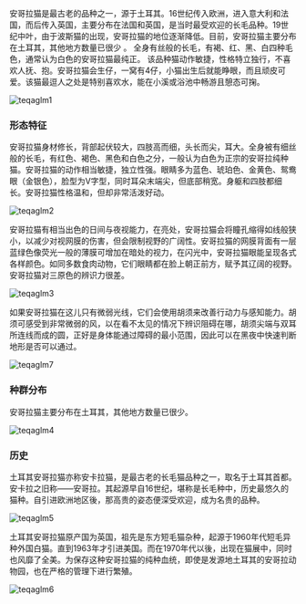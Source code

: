 安哥拉猫是最古老的品种之一，源于土耳其。16世纪传入欧洲，进入意大利和法国，而后传入英国，主要分布在法国和英国，是当时最受欢迎的长毛品种。19世纪中叶，由于波斯猫的出现，安哥拉猫的地位逐渐降低。目前，安哥拉猫主要分布在土耳其，其他地方数量已很少 。 全身有丝般的长毛，有褐、红、黑、白四种毛色，通常认为白色的安哥拉猫最纯正。 该品种猫动作敏捷，性格特立独行，不喜欢人抚、抱。安哥拉猫会生仔，一窝有4仔，小猫出生后就能睁眼，而且顽皮可爱。该猫最逗人之处是特别喜欢水，能在小溪或浴池中畅游且憩态可掬。

<img src="https://cdn.jsdelivr.net/gh/six3git/six3git.github.com/images/teqaglm1.jpg" alt="teqaglm1" style="zoom:100%;" />

### 形态特征

安哥拉猫身材修长，背部起伏较大，四肢高而细，头长而尖，耳大。全身被有细丝般的长毛，有红色、褐色、黑色和白色之分，一般认为白色为正宗的安哥拉纯种猫。安哥拉猫的动作相当敏捷，独立性强。眼睛多为蓝色、琥珀色、金黄色、鸳鸯眼（金银色），脸型为V字型，同时耳朵末端尖，但底部稍宽。身躯和四肢都细长。安哥拉猫性格温和，但却非常活泼好动。

<img src="https://cdn.jsdelivr.net/gh/six3git/six3git.github.com/images/teqaglm2.jpg" alt="teqaglm2" style="zoom:100%;" />

安哥拉猫有相当出色的日间与夜视能力，在亮处，安哥拉猫会将瞳孔缩得如线般狭小，以减少对视网膜的伤害，但会限制视野的广阔性。安哥拉猫的网膜背面有一层蓝绿色像荧光一般的薄膜可增加在暗处的视力，在闪光中，安哥拉猫眼能呈现各式各样颜色。如同多数食肉动物，它们眼睛都在脸上朝正前方，赋予其辽阔的视野。安哥拉猫对三原色的辨识力很差。

<img src="https://cdn.jsdelivr.net/gh/six3git/six3git.github.com/images/teqaglm3.jpg" alt="teqaglm3" style="zoom:100%;" />

如果安哥拉猫在这儿只有微弱光线，它们会使用胡须来改善行动力与感知能力。胡须可感受到非常微弱的风，以在看不太见的情况下辨识阻碍在哪，胡须尖端与双耳所连线而成的圆，正好是身体能通过障碍的最小范围，因此可以在黑夜中快速判断地形是否可以通过。

<img src="https://cdn.jsdelivr.net/gh/six3git/six3git.github.com/images/teqaglm7.jpg" alt="teqaglm7" style="zoom:100%;" />

### 种群分布

安哥拉猫主要分布在土耳其，其他地方数量已很少。

<img src="https://cdn.jsdelivr.net/gh/six3git/six3git.github.com/images/teqaglm4.jpg" alt="teqaglm4" style="zoom:100%;" />

### 历史

土耳其安哥拉猫亦称安卡拉猫，是最古老的长毛猫品种之一，取名于土耳其首都。安卡拉之旧称——安哥拉。其起源早自16世纪，堪称是长毛种中，历史最悠久的猫种。自引进欧洲地区後，那高贵的姿态便深受欢迎，成为名贵的品种。

<img src="https://cdn.jsdelivr.net/gh/six3git/six3git.github.com/images/teqaglm5.jpg" alt="teqaglm5" style="zoom:100%;" />

土耳其安哥拉猫原产国为英国，祖先是东方短毛猫杂种，起源于1960年代短毛异种外国白猫。直到1963年才引进美国。而在1970年代以後，出现在猫展中，同时也风靡了全美。为保存这种安哥拉猫的纯种血统，即使是发源地土耳其的安哥拉动物园，也在严格的管理下进行繁殖。

<img src="https://cdn.jsdelivr.net/gh/six3git/six3git.github.com/images/teqaglm6.jpg" alt="teqaglm6" style="zoom:100%;" />